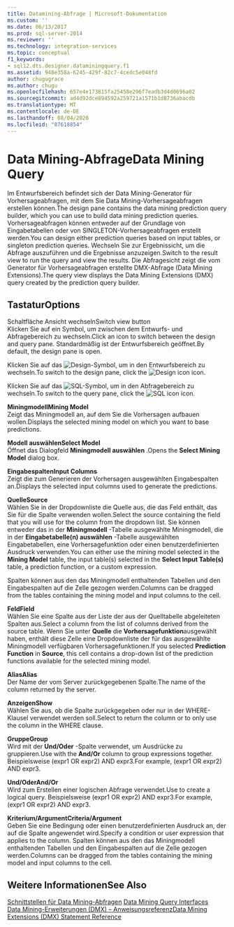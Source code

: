 ```yaml
---
title: Datamining-Abfrage | Microsoft-Dokumentation
ms.custom: ''
ms.date: 06/13/2017
ms.prod: sql-server-2014
ms.reviewer: ''
ms.technology: integration-services
ms.topic: conceptual
f1_keywords:
- sql12.dts.designer.dataminingquery.f1
ms.assetid: 948e358a-6245-429f-82c7-4cedc5e048fd
author: chugugrace
ms.author: chugu
ms.openlocfilehash: 657e4e173815fa25458e296f7eadb3d4d0696a02
ms.sourcegitcommit: ad4d92dce894592a259721a1571b1d8736abacdb
ms.translationtype: MT
ms.contentlocale: de-DE
ms.lasthandoff: 08/04/2020
ms.locfileid: "87618854"
---
```

# <a name="data-mining-query"></a><span data-ttu-id="6580c-102">Data Mining-Abfrage</span><span class="sxs-lookup"><span data-stu-id="6580c-102">Data Mining Query</span></span>
  <span data-ttu-id="6580c-103">Im Entwurfsbereich befindet sich der Data Mining-Generator für Vorhersageabfragen, mit dem Sie Data Mining-Vorhersageabfragen erstellen können.</span><span class="sxs-lookup"><span data-stu-id="6580c-103">The design pane contains the data mining prediction query builder, which you can use to build data mining prediction queries.</span></span> <span data-ttu-id="6580c-104">Vorhersageabfragen können entweder auf der Grundlage von Eingabetabellen oder von SINGLETON-Vorhersageabfragen erstellt werden.</span><span class="sxs-lookup"><span data-stu-id="6580c-104">You can design either prediction queries based on input tables, or singleton prediction queries.</span></span> <span data-ttu-id="6580c-105">Wechseln Sie zur Ergebnissicht, um die Abfrage auszuführen und die Ergebnisse anzuzeigen.</span><span class="sxs-lookup"><span data-stu-id="6580c-105">Switch to the result view to run the query and view the results.</span></span> <span data-ttu-id="6580c-106">Die Abfragesicht zeigt die vom Generator für Vorhersageabfragen erstellte DMX-Abfrage (Data Mining Extensions).</span><span class="sxs-lookup"><span data-stu-id="6580c-106">The query view displays the Data Mining Extensions (DMX) query created by the prediction query builder.</span></span>  
  
## <a name="options"></a><span data-ttu-id="6580c-107">Tastatur</span><span class="sxs-lookup"><span data-stu-id="6580c-107">Options</span></span>  
 <span data-ttu-id="6580c-108">Schaltfläche Ansicht wechseln</span><span class="sxs-lookup"><span data-stu-id="6580c-108">Switch view button</span></span>  
 <span data-ttu-id="6580c-109">Klicken Sie auf ein Symbol, um zwischen dem Entwurfs- und Abfragebereich zu wechseln.</span><span class="sxs-lookup"><span data-stu-id="6580c-109">Click an icon to switch between the design and query pane.</span></span> <span data-ttu-id="6580c-110">Standardmäßig ist der Entwurfsbereich geöffnet.</span><span class="sxs-lookup"><span data-stu-id="6580c-110">By default, the design pane is open.</span></span>  
  
 <span data-ttu-id="6580c-111">Klicken Sie auf das ![Design-Symbol](../media/ssis-designicon.gif "Entwurf (Symbol)"), um in den Entwurfsbereich zu wechseln.</span><span class="sxs-lookup"><span data-stu-id="6580c-111">To switch to the design pane, click the ![Design icon](../media/ssis-designicon.gif "Design icon") icon.</span></span>  
  
 <span data-ttu-id="6580c-112">Klicken Sie auf das ![SQL-Symbol](../media/ssis-queryicon.gif "SQL (Symbol)"), um in den Abfragebereich zu wechseln.</span><span class="sxs-lookup"><span data-stu-id="6580c-112">To switch to the query pane, click the ![SQL icon](../media/ssis-queryicon.gif "SQL icon") icon.</span></span>  
  
 <span data-ttu-id="6580c-113">**Miningmodell**</span><span class="sxs-lookup"><span data-stu-id="6580c-113">**Mining Model**</span></span>  
 <span data-ttu-id="6580c-114">Zeigt das Miningmodell an, auf dem Sie die Vorhersagen aufbauen wollen.</span><span class="sxs-lookup"><span data-stu-id="6580c-114">Displays the selected mining model on which you want to base predictions.</span></span>  
  
 <span data-ttu-id="6580c-115">**Modell auswählen**</span><span class="sxs-lookup"><span data-stu-id="6580c-115">**Select Model**</span></span>  
 <span data-ttu-id="6580c-116">Öffnet das Dialogfeld **Miningmodell auswählen** .</span><span class="sxs-lookup"><span data-stu-id="6580c-116">Opens the **Select Mining Model** dialog box.</span></span>  
  
 <span data-ttu-id="6580c-117">**Eingabespalten**</span><span class="sxs-lookup"><span data-stu-id="6580c-117">**Input Columns**</span></span>  
 <span data-ttu-id="6580c-118">Zeigt die zum Generieren der Vorhersagen ausgewählten Eingabespalten an.</span><span class="sxs-lookup"><span data-stu-id="6580c-118">Displays the selected input columns used to generate the predictions.</span></span>  
  
 <span data-ttu-id="6580c-119">**Quelle**</span><span class="sxs-lookup"><span data-stu-id="6580c-119">**Source**</span></span>  
 <span data-ttu-id="6580c-120">Wählen Sie in der Dropdownliste die Quelle aus, die das Feld enthält, das Sie für die Spalte verwenden wollen.</span><span class="sxs-lookup"><span data-stu-id="6580c-120">Select the source containing the field that you will use for the column from the dropdown list.</span></span> <span data-ttu-id="6580c-121">Sie können entweder das in der **Miningmodell** -Tabelle ausgewählte Miningmodell, die in der **Eingabetabelle(n) auswählen** -Tabelle ausgewählten Eingabetabellen, eine Vorhersagefunktion oder einen benutzerdefinierten Ausdruck verwenden.</span><span class="sxs-lookup"><span data-stu-id="6580c-121">You can either use the mining model selected in the **Mining Model** table, the input table(s) selected in the **Select Input Table(s)** table, a prediction function, or a custom expression.</span></span>  
  
 <span data-ttu-id="6580c-122">Spalten können aus den das Miningmodell enthaltenden Tabellen und den Eingabespalten auf die Zelle gezogen werden.</span><span class="sxs-lookup"><span data-stu-id="6580c-122">Columns can be dragged from the tables containing the mining model and input columns to the cell.</span></span>  
  
 <span data-ttu-id="6580c-123">**Feld**</span><span class="sxs-lookup"><span data-stu-id="6580c-123">**Field**</span></span>  
 <span data-ttu-id="6580c-124">Wählen Sie eine Spalte aus der Liste der aus der Quelltabelle abgeleiteten Spalten aus.</span><span class="sxs-lookup"><span data-stu-id="6580c-124">Select a column from the list of columns derived from the source table.</span></span> <span data-ttu-id="6580c-125">Wenn Sie unter **Quelle** die **Vorhersagefunktion**ausgewählt haben, enthält diese Zelle eine Dropdownliste der für das ausgewählte Miningmodell verfügbaren Vorhersagefunktionen.</span><span class="sxs-lookup"><span data-stu-id="6580c-125">If you selected **Prediction Function** in **Source**, this cell contains a drop-down list of the prediction functions available for the selected mining model.</span></span>  
  
 <span data-ttu-id="6580c-126">**Alias**</span><span class="sxs-lookup"><span data-stu-id="6580c-126">**Alias**</span></span>  
 <span data-ttu-id="6580c-127">Der Name der vom Server zurückgegebenen Spalte.</span><span class="sxs-lookup"><span data-stu-id="6580c-127">The name of the column returned by the server.</span></span>  
  
 <span data-ttu-id="6580c-128">**Anzeigen**</span><span class="sxs-lookup"><span data-stu-id="6580c-128">**Show**</span></span>  
 <span data-ttu-id="6580c-129">Wählen Sie aus, ob die Spalte zurückgegeben oder nur in der WHERE-Klausel verwendet werden soll.</span><span class="sxs-lookup"><span data-stu-id="6580c-129">Select to return the column or to only use the column in the WHERE clause.</span></span>  
  
 <span data-ttu-id="6580c-130">**Gruppe**</span><span class="sxs-lookup"><span data-stu-id="6580c-130">**Group**</span></span>  
 <span data-ttu-id="6580c-131">Wird mit der **Und/Oder** -Spalte verwendet, um Ausdrücke zu gruppieren.</span><span class="sxs-lookup"><span data-stu-id="6580c-131">Use with the **And/Or** column to group expressions together.</span></span> <span data-ttu-id="6580c-132">Beispielsweise (expr1 OR expr2) AND expr3.</span><span class="sxs-lookup"><span data-stu-id="6580c-132">For example, (expr1 OR expr2) AND expr3.</span></span>  
  
 <span data-ttu-id="6580c-133">**Und/Oder**</span><span class="sxs-lookup"><span data-stu-id="6580c-133">**And/Or**</span></span>  
 <span data-ttu-id="6580c-134">Wird zum Erstellen einer logischen Abfrage verwendet.</span><span class="sxs-lookup"><span data-stu-id="6580c-134">Use to create a logical query.</span></span> <span data-ttu-id="6580c-135">Beispielsweise (expr1 OR expr2) AND expr3.</span><span class="sxs-lookup"><span data-stu-id="6580c-135">For example, (expr1 OR expr2) AND expr3.</span></span>  
  
 <span data-ttu-id="6580c-136">**Kriterium/Argument**</span><span class="sxs-lookup"><span data-stu-id="6580c-136">**Criteria/Argument**</span></span>  
 <span data-ttu-id="6580c-137">Geben Sie eine Bedingung oder einen benutzerdefinierten Ausdruck an, der auf die Spalte angewendet wird.</span><span class="sxs-lookup"><span data-stu-id="6580c-137">Specify a condition or user expression that applies to the column.</span></span> <span data-ttu-id="6580c-138">Spalten können aus den das Miningmodell enthaltenden Tabellen und den Eingabespalten auf die Zelle gezogen werden.</span><span class="sxs-lookup"><span data-stu-id="6580c-138">Columns can be dragged from the tables containing the mining model and input columns to the cell.</span></span>  
  
## <a name="see-also"></a><span data-ttu-id="6580c-139">Weitere Informationen</span><span class="sxs-lookup"><span data-stu-id="6580c-139">See Also</span></span>  
 <span data-ttu-id="6580c-140">[Schnittstellen für Data Mining-Abfragen](https://docs.microsoft.com/analysis-services/data-mining/data-mining-query-tools) </span><span class="sxs-lookup"><span data-stu-id="6580c-140">[Data Mining Query Interfaces](https://docs.microsoft.com/analysis-services/data-mining/data-mining-query-tools) </span></span>  
 [<span data-ttu-id="6580c-141">Data Mining-Erweiterungen &#40;DMX&#41; – Anweisungsreferenz</span><span class="sxs-lookup"><span data-stu-id="6580c-141">Data Mining Extensions &#40;DMX&#41; Statement Reference</span></span>](/sql/dmx/data-mining-extensions-dmx-statements)  
  
  
